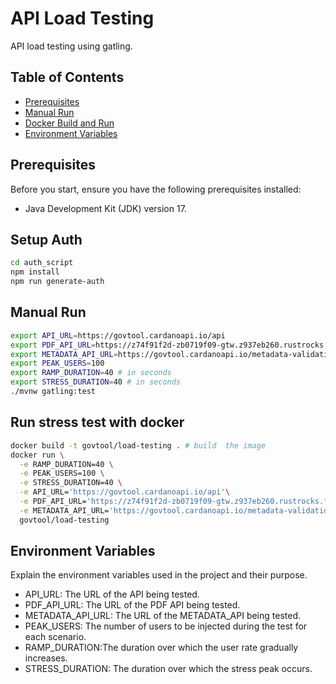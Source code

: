 # API Load Testing

API load testing using gatling.

## Table of Contents

- [Prerequisites](#prerequisites)
- [Manual Run](#manual-run)
- [Docker Build and Run](#docker-build-and-run)
- [Environment Variables](#environment-variables)

## Prerequisites

Before you start, ensure you have the following prerequisites installed:
- Java Development Kit (JDK) version 17.

## Setup Auth
```bash
cd auth_script
npm install
npm run generate-auth
```

## Manual Run

```bash
export API_URL=https://govtool.cardanoapi.io/api
export PDF_API_URL=https://z74f91f2d-zb0719f09-gtw.z937eb260.rustrocks.fr/api
export METADATA_API_URL=https://govtool.cardanoapi.io/metadata-validation
export PEAK_USERS=100
export RAMP_DURATION=40 # in seconds
export STRESS_DURATION=40 # in seconds
./mvnw gatling:test
```

## Run stress test with docker

```bash
docker build -t govtool/load-testing . # build  the image
docker run \
  -e RAMP_DURATION=40 \
  -e PEAK_USERS=100 \
  -e STRESS_DURATION=40 \
  -e API_URL='https://govtool.cardanoapi.io/api'\
  -e PDF_API_URL='https://z74f91f2d-zb0719f09-gtw.z937eb260.rustrocks.fr/api'\
  -e METADATA_API_URL='https://govtool.cardanoapi.io/metadata-validation'\
  govtool/load-testing
```

## Environment Variables
Explain the environment variables used in the project and their purpose.

- API_URL: The URL of the API being tested.
- PDF_API_URL: The URL of the PDF API being tested.
- METADATA_API_URL: The URL of the METADATA_API being tested.
- PEAK_USERS:  The number of users to be injected during the test for each scenario.
- RAMP_DURATION:The duration over which the user rate gradually increases.
- STRESS_DURATION: The duration over which the stress peak occurs.
